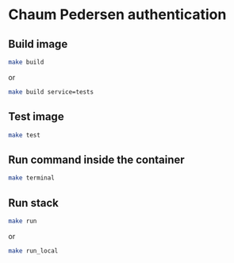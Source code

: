 # Chaum Pedersen authentication

## Build image

```bash
make build
```
or
```bash
make build service=tests
```

## Test image

```bash
make test
```

## Run command inside the container

```bash
make terminal
```

## Run stack

```bash
make run
```
or
```bash
make run_local
```
